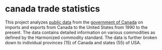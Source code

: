 # canada trade statistics

This project analyzes [public data](http://google.com) from the [government of Canada](https://open.canada.ca/en/open-data) on imports and exports from Canada to the United States from 1990 to the present. The data contains detailed information on various commodities as defined by the Harmonized commodity standard. The data is further broken down to individual provinces (15) of Canada and states (55) of USA.


